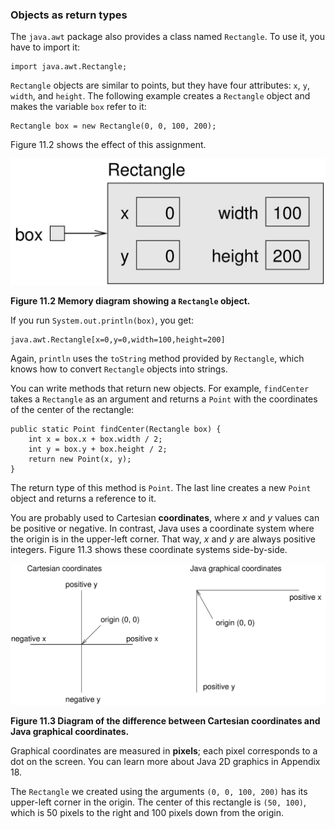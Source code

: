 ###  Objects as return types



The `java.awt` package also provides a class named `Rectangle`.
To use it, you have to import it:

```code
import java.awt.Rectangle;
```

`Rectangle` objects are similar to points, but they have four attributes: `x`, `y`, `width`, and `height`.
The following example creates a `Rectangle` object and makes the variable `box` refer to it:

```code
Rectangle box = new Rectangle(0, 0, 100, 200);
```

Figure 11.2 shows the effect of this assignment.

![Figure 11.2 Memory diagram showing a `Rectangle` object.](figs/rectangle.jpg)

**Figure 11.2 Memory diagram showing a `Rectangle` object.**

If you run `System.out.println(box)`, you get:

```code
java.awt.Rectangle[x=0,y=0,width=100,height=200]
```

Again, `println` uses the `toString` method provided by `Rectangle`, which knows how to convert `Rectangle` objects into strings.


You can write methods that return new objects.
For example, `findCenter` takes a `Rectangle` as an argument and returns a `Point` with the coordinates of the center of the rectangle:

```code
public static Point findCenter(Rectangle box) {
    int x = box.x + box.width / 2;
    int y = box.y + box.height / 2;
    return new Point(x, y);
}
```

The return type of this method is `Point`.
The last line creates a new `Point` object and returns a reference to it.


You are probably used to Cartesian **coordinates**, where $x$ and $y$ values can be positive or negative.
In contrast, Java uses a coordinate system where the origin is in the upper-left corner.
That way, $x$ and $y$ are always positive integers.
Figure 11.3 shows these coordinate systems side-by-side.

![Figure 11.3 Diagram of the difference between Cartesian coordinates and Java graphical coordinates.](figs/coordinates.jpg)

**Figure 11.3 Diagram of the difference between Cartesian coordinates and Java graphical coordinates.**


Graphical coordinates are measured in **pixels**; each pixel corresponds to a dot on the screen.
You can learn more about Java 2D graphics in Appendix 18.

The `Rectangle` we created using the arguments `(0, 0, 100, 200)` has its upper-left corner in the origin.
The center of this rectangle is `(50, 100)`, which is 50 pixels to the right and 100 pixels down from the origin.